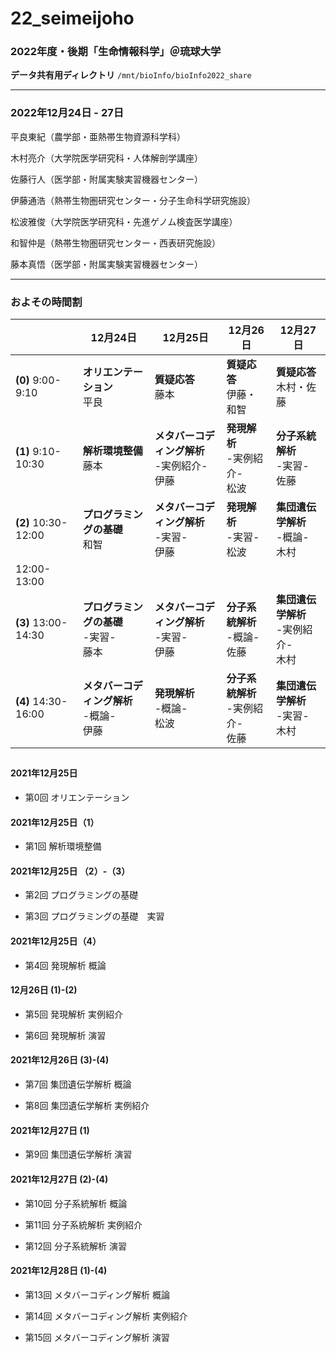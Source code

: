 # 22_seimeijoho

### 2022年度・後期「生命情報科学」＠琉球大学

**データ共有用ディレクトリ** `/mnt/bioInfo/bioInfo2022_share`

----------

### 2022年12月24日 - 27日

平良東紀（農学部・亜熱帯生物資源科学科）

木村亮介（大学院医学研究科・人体解剖学講座）

佐藤行人（医学部・附属実験実習機器センター）

伊藤通浩（熱帯生物圏研究センター・分子生命科学研究施設）

松波雅俊（大学院医学研究科・先進ゲノム検査医学講座）

和智仲是（熱帯生物圏研究センター・西表研究施設）

藤本真悟（医学部・附属実験実習機器センター）

----------

### およその時間割

||12月24日|12月25日|12月26日|12月27日|
|-|-|-|-|-|
|**(0)** 9:00-9:10|**オリエンテーション**<br>平良 |**質疑応答**<br>藤本|**質疑応答**<br>伊藤・和智|**質疑応答**<br>木村・佐藤|
|**(1)** 9:10-10:30|**解析環境整備**<br>藤本|**メタバーコディング解析**<br> -実例紹介-<br>伊藤|**発現解析**<br> -実例紹介-<br>松波|**分子系統解析**<br> -実習-<br>佐藤|
|**(2)** 10:30-12:00|**プログラミングの基礎**<br>和智|**メタバーコディング解析**<br> -実習-<br>伊藤|**発現解析**<br> -実習-<br>松波|**集団遺伝学解析**<br> -概論-<br>木村|
|12:00-13:00||||
|**(3)** 13:00-14:30|**プログラミングの基礎**<br> -実習-<br>藤本|**メタバーコディング解析**<br> -実習-<br>伊藤|**分子系統解析**<br> -概論-<br>佐藤|**集団遺伝学解析**<br> -実例紹介-<br>木村|
|**(4)** 14:30-16:00|**メタバーコディング解析**<br> -概論-<br>伊藤|**発現解析**<br> -概論-<br>松波|**分子系統解析**<br> -実例紹介-<br>佐藤|**集団遺伝学解析**<br> -実習-<br>木村|

## 

#### 2021年12月25日

- 第0回 オリエンテーション

#### 2021年12月25日（1）

- 第1回 解析環境整備

#### 2021年12月25日 （2）-（3）

- 第2回 プログラミングの基礎

- 第3回 プログラミングの基礎　実習

#### 2021年12月25日（4）

- 第4回 発現解析 概論

#### 12月26日 (1)-(2)

- 第5回 発現解析 実例紹介

- 第6回 発現解析 演習

#### 2021年12月26日 (3)-(4) 

- 第7回 集団遺伝学解析 概論

- 第8回 集団遺伝学解析 実例紹介

#### 2021年12月27日 (1)

- 第9回 集団遺伝学解析 演習

#### 2021年12月27日 (2)-(4)

- 第10回 分子系統解析 概論

- 第11回 分子系統解析 実例紹介

- 第12回 分子系統解析 演習

#### 2021年12月28日 (1)-(4)

- 第13回 メタバーコディング解析 概論

- 第14回 メタバーコディング解析 実例紹介

- 第15回 メタバーコディング解析 演習



